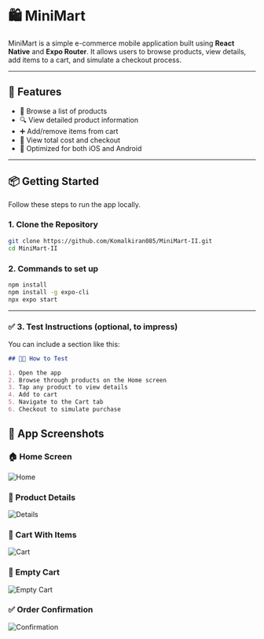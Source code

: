 # 🛍️ MiniMart

MiniMart is a simple e-commerce mobile application built using **React Native** and **Expo Router**. It allows users to browse products, view details, add items to a cart, and simulate a checkout process.

---

## 🚀 Features

- 🛒 Browse a list of products
- 🔍 View detailed product information
- ➕ Add/remove items from cart
- 🧾 View total cost and checkout
- 📱 Optimized for both iOS and Android

---

## 📦 Getting Started

Follow these steps to run the app locally.

### 1. Clone the Repository

```bash
git clone https://github.com/Komalkiran085/MiniMart-II.git
cd MiniMart-II
```

### 2. Commands to set up

```bash
npm install
npm install -g expo-cli
npx expo start
```


---

### ✅ **3. Test Instructions (optional, to impress)**

You can include a section like this:

```markdown
## 👨‍💻 How to Test

1. Open the app
2. Browse through products on the Home screen
3. Tap any product to view details
4. Add to cart
5. Navigate to the Cart tab
6. Checkout to simulate purchase
```

## 📸 App Screenshots

### 🏠 Home Screen
![Home](./screenshots/home.png)

### 📄 Product Details
![Details](./screenshots/product-details.png)

### 🛒 Cart With Items
![Cart](./screenshots/cart.png)

### 🚫 Empty Cart
![Empty Cart](./screenshots/empty-cart.png)

### ✅ Order Confirmation
![Confirmation](./screenshots/order-confirmation.png)
